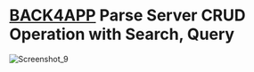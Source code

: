 # [BACK4APP](https://www.back4app.com) Parse Server CRUD Operation with Search, Query 
![Screenshot_9](https://user-images.githubusercontent.com/22006238/83961428-bd326e80-a8b4-11ea-9135-eb76755f5fdd.png)

